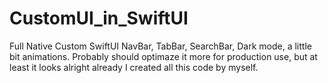 # CustomUI_in_SwiftUI
Full Native Custom SwiftUI NavBar, TabBar, SearchBar, Dark mode, a little bit animations. Probably should optimaze it more for production use, but at least it looks alright already
I created all this code by myself. 
